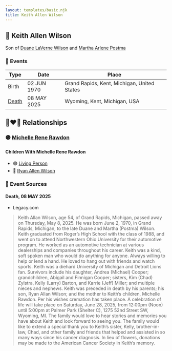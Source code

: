 ```yaml
---
layout: templates/basic.njk
title: Keith Allen Wilson
---
```

## 🔵 Keith Allen Wilson

Son of [Duane LaVerne Wilson](/people/6/61086158) and [Martha Arlene Postma](/people/3/39368292)

### 📆 Events

Type | Date | Place
------ | ------ | ------
Birth | 02 JUN 1970 | Grand Rapids, Kent, Michigan, United States
[Death](#event-1) | 08 MAY 2025 | Wyoming, Kent, Michigan, USA

## 👩‍❤️‍👨 Relationships

### 🟣 [Michelle Rene Rawdon](/people/1/18373170)

#### Children With Michelle Rene Rawdon
* 🟣 [Living Person](/people/9/90863432)
* 🔵 [Ryan Allen Wilson](/people/2/24746046)
### 📰 Event Sources

#### <a id="event-1"></a> Death, 08 MAY 2025
* Legacy.com
>   
  > Keith Allan Wilson, age 54, of Grand Rapids, Michigan, passed away on Thursday, May 8, 2025. He was born June 2, 1970, in Grand Rapids, Michigan, to the late Duane and Martha (Postma) Wilson. Keith graduated from Roger’s High School with the class of 1988, and went on to attend Northwestern Ohio University for their automotive program. He worked as an automotive technician at various dealerships and companies throughout his career. Keith was a kind, soft spoken man who would do anything for anyone. Always willing to help or lend a hand. He loved to hang out with friends and watch sports. Keith was a diehard University of Michigan and Detroit Lions fan. Survivors include his daughter, Andrea (Michael) Cooper; grandchildren, Abigail and Finnigan Cooper; sisters, Kim (Chad) Zylstra, Kelly (Larry) Barton, and Karrie (Jeff) Miller; and multiple nieces and nephews. Keith was preceded in death by his parents; his son, Ryan Allan Wilson; and the mother to Keith’s children, Michelle Rawdon. Per his wishes cremation has taken place. A celebration of life will take place on Saturday, June 28, 2025, from 12:00pm (Noon) until 5:00pm at Palmer Park (Shelter C), 1275 52nd Street SW, Wyoming, MI. The family would love to hear stories and memories you have about Keith and look forward to seeing you. The family would like to extend a special thank you to Keith’s sister, Kelly, brother-in-law, Chad, and other family and friends that helped and assisted in so many ways since his cancer diagnosis. In lieu of flowers, donations may be made to the American Cancer Society in Keith’s memory.
